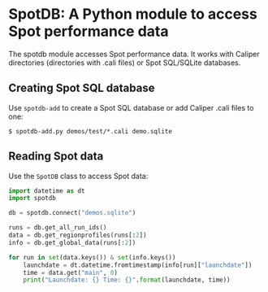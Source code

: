 # SpotDB: A Python module to access Spot performance data

The spotdb module accesses Spot performance data. It works with Caliper 
directories (directories with .cali files) or Spot SQL/SQLite databases.

## Creating Spot SQL database

Use `spotdb-add` to create a Spot SQL database or add Caliper .cali files to 
one:

    $ spotdb-add.py demos/test/*.cali demo.sqlite

## Reading Spot data

Use the `SpotDB` class to access Spot data:

```Python
import datetime as dt
import spotdb

db = spotdb.connect("demos.sqlite")

runs = db.get_all_run_ids()
data = db.get_regionprofiles(runs[:2])
info = db.get_global_data(runs[:2])

for run in set(data.keys()) & set(info.keys())
    launchdate = dt.datetime.fromtimestamp(info[run]["launchdate"])
    time = data.get("main", 0)
    print("Launchdate: {} Time: {}".format(launchdate, time))
```
